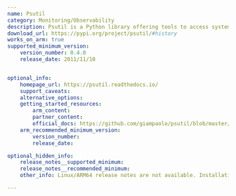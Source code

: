 ```yaml
---
name: Psutil
category: Monitoring/Observability
description: Psutil is a Python library offering tools to access system utilization details like CPU, memory, disk, and network stats, allowing for effective process management and system monitoring.
download_url: https://pypi.org/project/psutil/#history
works_on_arm: true
supported_minimum_version:
    version_number: 0.4.0
    release_date: 2011/11/10


optional_info:
    homepage_url: https://psutil.readthedocs.io/
    support_caveats:
    alternative_options:
    getting_started_resources:
        arm_content: 
        partner_content: 
        official_docs: https://github.com/giampaolo/psutil/blob/master/INSTALL.rst#install-psutil
    arm_recommended_minimum_version:
        version_number:
        release_date: 

optional_hidden_info:
    release_notes__supported_minimum: 
    release_notes__recommended_minimum:
    other_info: Linux/ARM64 release notes are not available. Installation and testing are done via the pypi release [0.4.0](https://pypi.org/project/psutil/0.4.0/).

---
```

